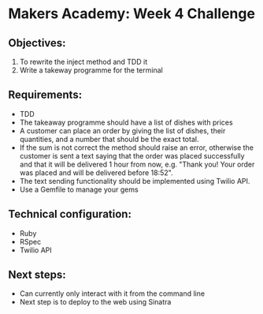 Makers Academy: Week 4 Challenge
================================

Objectives:
-----------
1. To rewrite the inject method and TDD it
2. Write a takeway programme for the terminal

Requirements:
-------------
* TDD
* The takeaway programme should have a list of dishes with prices
* A customer can place an order by giving the list of dishes, their quantities, and a number that should be the exact total. 
* If the sum is not correct the method should raise an error, otherwise the customer is sent a text saying that the order was placed successfully and that it will be delivered 1 hour from now, e.g. "Thank you! Your order was placed and will be delivered before 18:52".
* The text sending functionality should be implemented using Twilio API.
* Use a Gemfile to manage your gems


Technical configuration:
------------------------
* Ruby
* RSpec
* Twilio API

Next steps:
-----------
* Can currently only interact with it from the command line
* Next step is to deploy to the web using Sinatra

